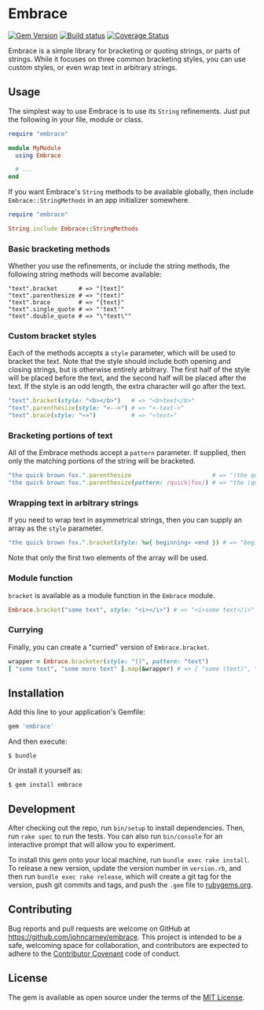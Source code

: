# Embrace

[![Gem Version][gem-badge]][gem]
[![Build status][build-badge]][build]
[![Coverage Status][coverage-badge]][coverage]

Embrace is a simple library for bracketing or quoting strings, or parts of strings. While it focuses on three common
bracketing styles, you can use custom styles, or even wrap text in arbitrary strings.

## Usage

The simplest way to use Embrace is to use its `String` refinements. Just put the following in your
file, module or class.

```ruby
require "embrace"

module MyModule
  using Embrace

  # ...
end
```

If you want Embrace's `String` methods to be available globally, then include `Embrace::StringMethods`
in an app initializer somewhere.

```ruby
require "embrace"

String.include Embrace::StringMethods
```

### Basic bracketing methods

Whether you use the refinements, or include the string methods, the following string methods will become
available:

```
"text".bracket      # => "[text]"
"text".parenthesize # => "(text)"
"text".brace        # => "{text}"
"text".single_quote # => "'text'"
"text".double_quote # => "\"text\""
```

### Custom bracket styles

Each of the methods accepts a `style` parameter, which will be used to bracket the text. Note that the
style should include both opening and closing strings, but is otherwise entirely arbitrary. The first
half of the style will be placed before the text, and the second half will be placed after the text. If
the style is an odd length, the extra character will go after the text.

```ruby
"text".bracket(style: "<b></b>")   # => "<b>text</b>"
"text".parenthesize(style: "<-->") # => "<-text->"
"text".brace(style: "«»")          # => "«text»"
```

### Bracketing portions of text

All of the Embrace methods accept a `pattern` parameter. If supplied, then only the matching portions of
the string will be bracketed.

```ruby
"the quick brown fox.".parenthesize                       # => "(the quick brown fox.)"
"the quick brown fox.".parenthesize(pattern: /quick|fox/) # => "the (quick) brown (fox)."
```

### Wrapping text in arbitrary strings

If you need to wrap text in asymmetrical strings, then you can supply an array as the `style` parameter.

```ruby
"the quick brown fox.".bracket(style: %w{ beginning> <end }) # => "beginning>the quick brown fox.<end"
```

Note that only the first two elements of the array will be used.

### Module function

`bracket` is available as a module function in the `Embrace` module.

```ruby
Embrace.bracket("some text", style: "<i></i>") # => "<i>some text</i>"
```

### Currying

Finally, you can create a "curried" version of `Embrace.bracket`.

```ruby
wrapper = Embrace.bracketer(style: "()", pattern: "text")
[ "some text", "some more text" ].map(&wrapper) # => [ "some (text)", "some more (text)" ]
```

## Installation

Add this line to your application's Gemfile:

```ruby
gem 'embrace'
```

And then execute:

    $ bundle

Or install it yourself as:

    $ gem install embrace

## Development

After checking out the repo, run `bin/setup` to install dependencies. Then, run `rake spec` to run the tests.
 You can also run `bin/console` for an interactive prompt that will allow you to experiment.

To install this gem onto your local machine, run `bundle exec rake install`. To release a new version, update
the version number in `version.rb`, and then run `bundle exec rake release`, which will create a git tag for the
version, push git commits and tags, and push the `.gem` file to [rubygems.org](https://rubygems.org).

## Contributing

Bug reports and pull requests are welcome on GitHub at https://github.com/johncarney/embrace. This project is
intended to be a safe, welcoming space for collaboration, and contributors are expected to adhere to the
[Contributor Covenant](http://contributor-covenant.org) code of conduct.

## License

The gem is available as open source under the terms of the [MIT License](http://opensource.org/licenses/MIT).

[gem-badge]:        https://badge.fury.io/rb/embrace.svg
[gem]:              http://badge.fury.io/rb/embrace
[build-badge]:      https://travis-ci.org/johncarney/embrace.svg?branch=master
[build]:            https://travis-ci.org/johncarney/embrace
[coverage-badge]:   https://img.shields.io/coveralls/johncarney/embrace.svg
[coverage]:         https://coveralls.io/r/johncarney/embrace?branch=master
